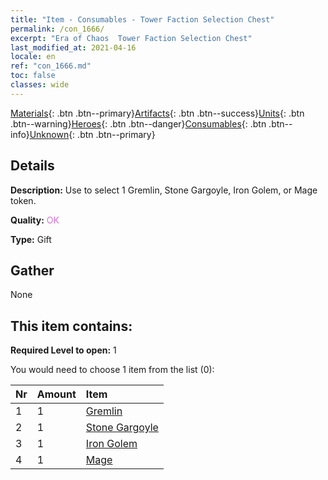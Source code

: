 ```yaml
---
title: "Item - Consumables - Tower Faction Selection Chest"
permalink: /con_1666/
excerpt: "Era of Chaos  Tower Faction Selection Chest"
last_modified_at: 2021-04-16
locale: en
ref: "con_1666.md"
toc: false
classes: wide
---
```

 [Materials](/Items/){: .btn .btn--primary}[Artifacts](/Items/Artifacts/){: .btn .btn--success}[Units](/Items/Units/){: .btn .btn--warning}[Heroes](/Items/Heroes/){: .btn .btn--danger}[Consumables](/Items/Consumables/){: .btn .btn--info}[Unknown](/Items/Unknown/){: .btn .btn--primary}

## Details
 **Description:** Use to select 1 Gremlin, Stone Gargoyle, Iron Golem, or Mage token.

 **Quality:** <span style="color: #DA70D6">OK</span>

 **Type:** Gift

## Gather

  None

## This item contains:

 **Required Level to open:** 1

 You would need to choose 1 item from the list (0):

  | Nr | Amount |     Item    |
  |:---|:-------|:------------|
  | 1 | 1 | [Gremlin](/Items/unt_235/) |  | 
  | 2 | 1 | [Stone Gargoyle](/Items/unt_236/) |  | 
  | 3 | 1 | [Iron Golem](/Items/unt_237/) |  | 
  | 4 | 1 | [Mage](/Items/unt_238/) |  | 
